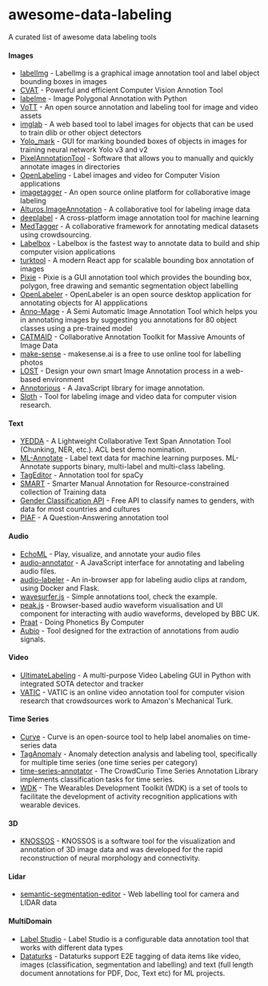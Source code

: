 # awesome-data-labeling

A curated list of awesome data labeling tools

#### Images

* [labelImg](https://github.com/tzutalin/labelImg) - LabelImg is a graphical image annotation tool and label object bounding boxes in images
* [CVAT](https://github.com/opencv/cvat) - Powerful and efficient Computer Vision Annotion Tool
* [labelme](https://github.com/wkentaro/labelme) - Image Polygonal Annotation with Python
* [VoTT](https://github.com/microsoft/VoTT) - An open source annotation and labeling tool for image and video assets
* [imglab](https://github.com/NaturalIntelligence/imglab) - A web based tool to label images for objects that can be used to train dlib or other object detectors
* [Yolo_mark](https://github.com/AlexeyAB/Yolo_mark) - GUI for marking bounded boxes of objects in images for training neural network Yolo v3 and v2
* [PixelAnnotationTool](https://github.com/abreheret/PixelAnnotationTool) - Software that allows you to manually and quickly annotate images in directories
* [OpenLabeling](https://github.com/Cartucho/OpenLabeling) - Label images and video for Computer Vision applications
* [imagetagger](https://github.com/bit-bots/imagetagger) - An open source online platform for collaborative image labeling
* [Alturos.ImageAnnotation](https://github.com/AlturosDestinations/Alturos.ImageAnnotation) - A collaborative tool for labeling image data
* [deeplabel](https://github.com/jveitchmichaelis/deeplabel) - A cross-platform image annotation tool for machine learning
* [MedTagger](https://github.com/medtagger/MedTagger) - A collaborative framework for annotating medical datasets using crowdsourcing.
* [Labelbox](https://github.com/Labelbox/Labelbox) - Labelbox is the fastest way to annotate data to build and ship computer vision applications
* [turktool](https://github.com/jaxony/turktool) - A modern React app for scalable bounding box annotation of images
* [Pixie](https://github.com/buni-rock/Pixie) - Pixie is a GUI annotation tool which provides the bounding box, polygon, free drawing and semantic segmentation object labelling
* [OpenLabeler](https://github.com/kinhong/OpenLabeler) - OpenLabeler is an open source desktop application for annotating objects for AI appplications
* [Anno-Mage](https://github.com/virajmavani/semi-auto-image-annotation-tool) - A Semi Automatic Image Annotation Tool which helps you in annotating images by suggesting you annotations for 80 object classes using a pre-trained model
* [CATMAID](https://github.com/catmaid/CATMAID) - Collaborative Annotation Toolkit for Massive Amounts of Image Data
* [make-sense](https://github.com/SkalskiP/make-sense) - makesense.ai is a free to use online tool for labelling photos
* [LOST](https://github.com/l3p-cv/lost) - Design your own smart Image Annotation process in a web-based environment
* [Annotorious](https://github.com/recogito/annotorious) - A JavaScript library for image annotation.
* [Sloth](https://github.com/cvhciKIT/sloth) - Tool for labeling image and video data for computer vision research.


#### Text
* [YEDDA](https://github.com/jiesutd/YEDDA) - A Lightweight Collaborative Text Span Annotation Tool (Chunking, NER, etc.). ACL best demo nomination.
* [ML-Annotate](https://github.com/planbrothers/ml-annotate) - Label text data for machine learning purposes. ML-Annotate supports binary, multi-label and multi-class labeling.
* [TagEditor](https://github.com/d5555/TagEditor) - Annotation tool for spaCy
* [SMART](https://github.com/RTIInternational/SMART) - Smarter Manual Annotation for Resource-constrained collection of Training data
* [Gender Classification API](https://www.abstractapi.com/gender-api) - Free API to classify names to genders, with data for most countries and cultures
* [PIAF](https://github.com/etalab/piaf) - A Question-Answering annotation tool

#### Audio

* [EchoML](https://github.com/ritazh/EchoML) - Play, visualize, and annotate your audio files
* [audio-annotator](https://github.com/CrowdCurio/audio-annotator) - A JavaScript interface for annotating and labeling audio files.
* [audio-labeler](https://github.com/hipstas/audio-labeler) - An in-browser app for labeling audio clips at random, using Docker and Flask.
* [wavesurfer.js](https://github.com/katspaugh/wavesurfer.js) - Simple annotations tool, check the example.
* [peak.js](https://github.com/bbc/peaks.js) - Browser-based audio waveform visualisation and UI component for interacting with audio waveforms, developed by BBC UK.
* [Praat](https://github.com/praat/praat) - Doing Phonetics By Computer
* [Aubio](https://aubio.org/) - Tool designed for the extraction of annotations from audio signals.

#### Video 

* [UltimateLabeling](https://github.com/alexandre01/UltimateLabeling) - A multi-purpose Video Labeling GUI in Python with integrated SOTA detector and tracker
* [VATIC](https://github.com/cvondrick/vatic) - VATIC is an online video annotation tool for computer vision research that crowdsources work to Amazon's Mechanical Turk.

#### Time Series

* [Curve](https://github.com/baidu/Curve) - Curve is an open-source tool to help label anomalies on time-series data
* [TagAnomaly](https://github.com/Microsoft/TagAnomaly) - Anomaly detection analysis and labeling tool, specifically for multiple time series (one time series per category)
* [time-series-annotator](https://github.com/CrowdCurio/time-series-annotator) - The CrowdCurio Time Series Annotation Library implements classification tasks for time series.
* [WDK](https://github.com/avenix/WDK) - The Wearables Development Toolkit (WDK) is a set of tools to facilitate the development of activity recognition applications with wearable devices.

#### 3D

* [KNOSSOS](https://github.com/knossos-project/knossos) - KNOSSOS is a software tool for the visualization and annotation of 3D image data and was developed for the rapid reconstruction of neural morphology and connectivity.

#### Lidar

* [semantic-segmentation-editor](https://github.com/Hitachi-Automotive-And-Industry-Lab/semantic-segmentation-editor) - Web labelling tool for camera and LIDAR data

#### MultiDomain

* [Label Studio](https://github.com/heartexlabs/label-studio) - Label Studio is a configurable data annotation tool that works with different data types
* [Dataturks](https://dataturks.com/) - Dataturks support E2E tagging of data items like video, images (classification, segmentation and labelling) and text (full length document annotations for PDF, Doc, Text etc) for ML projects.
